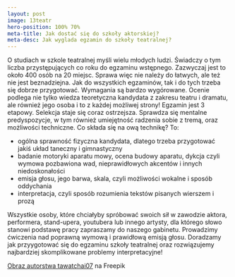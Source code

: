 ```yaml
---
layout: post
image: 13teatr
hero-position: 100% 70%
meta-title: Jak dostać się do szkoły aktorskiej?
meta-desc: Jak wyglada egzamin do szkoły teatralnej?
---
```


O studiach w szkole teatralnej myśli wielu młodych ludzi. Świadczy o tym liczba przystępujących co roku do egzaminu wstępnego. Zazwyczaj jest to około 400 osób na 20 miejsc. Sprawa więc nie należy do łatwych, ale też nie jest beznadziejna. Jak do wszystkich egzaminów, tak i do tych trzeba się dobrze przygotować. Wymagania są bardzo wygórowane. Ocenie podlega nie tylko wiedza teoretyczna kandydata z zakresu teatru i dramatu, ale również jego osoba i to z każdej możliwej strony! Egzamin jest 3 etapowy. Selekcja staje się coraz ostrzejsza. Sprawdza się mentalne predyspozycje, w tym również umiejętność radzenia sobie z tremą, oraz możliwości techniczne. Co składa się na ową technikę? To:
- ogólna sprawność fizyczna kandydata, dlatego trzeba przygotować jakiś układ taneczny i gimnastyczny
- badanie motoryki aparatu mowy, ocena budowy aparatu, dykcja czyli wymowa pozbawiona wad, nieprawidłowych akcentów i innych niedoskonałości
- emisja głosu, jego barwa, skala, czyli możliwości wokalne i sposób oddychania
- interpretacja, czyli sposób rozumienia tekstów pisanych wierszem i prozą

Wszystkie osoby, które chciałyby spróbować swoich sił w zawodzie aktora, performera, stand-upera, youtubera lub innego artysty, 
dla którego słowo stanowi podstawę pracy zapraszamy do naszego gabinetu. 
Prowadzimy ćwiczenia nad poprawną wymową i prawidłową emisją głosu. Doradzamy jak przyygotować się do egzaminu szkoły teatralnej
oraz rozwiązujemy najbardziej skomplikowane problemy interpretacyjne!

<p class="text-right small m-0">
<a href="https://pl.freepik.com/darmowe-zdjecie/amfiteatr-w-starozytnym-miescie-hierapolis-o-zachodzie-slonca-pamukkale-w-turcji_11768948.htm">Obraz autorstwa tawatchai07</a> na Freepik
</p>

